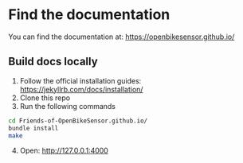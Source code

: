 # Find the documentation

You can find the documentation at: https://openbikesensor.github.io/

## Build docs locally

1. Follow the official installation guides: https://jekyllrb.com/docs/installation/
2. Clone this repo
3. Run the following commands
  ```bash
  cd Friends-of-OpenBikeSensor.github.io/
  bundle install
  make
  ```
4. Open: http://127.0.0.1:4000

